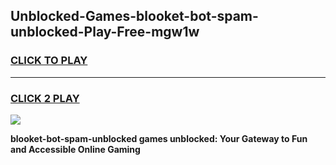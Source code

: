 
## Unblocked-Games-blooket-bot-spam-unblocked-Play-Free-mgw1w
<h3>
<a href="https://premium76.site?title=blooket-bot-spam-unblocked&ref=23A">CLICK TO PLAY</a></h3>
<hr>

<h3>
<a href="https://premium76.site?title=blooket-bot-spam-unblocked&ref=23A">CLICK 2 PLAY</a>
  
</h3>

<a href="https://premium76.site?title=blooket-bot-spam-unblocked&ref=23A"><img src="https://clearcache.store/games.png"></a>


**blooket-bot-spam-unblocked games unblocked: Your Gateway to Fun and Accessible Online Gaming**
